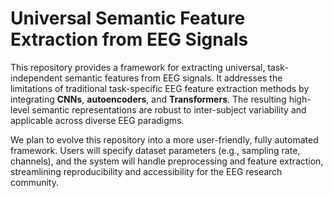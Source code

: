 # Universal Semantic Feature Extraction from EEG Signals

This repository provides a framework for extracting universal, task-independent semantic features from EEG signals. It addresses the limitations of traditional task-specific EEG feature extraction methods by integrating **CNNs**, **autoencoders**, and **Transformers**. The resulting high-level semantic representations are robust to inter-subject variability and applicable across diverse EEG paradigms.

We plan to evolve this repository into a more user-friendly, fully automated framework. Users will specify dataset parameters (e.g., sampling rate, channels), and the system will handle preprocessing and feature extraction, streamlining reproducibility and accessibility for the EEG research community.
